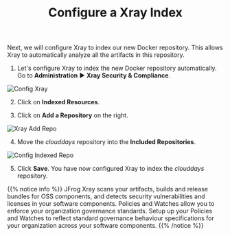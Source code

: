 ﻿---
title: "Configure a Xray Index"
chapter: false
weight: 434
pre: "<b>4.3.4 </b>"
---

Next, we will configure Xray to index our new Docker repository. This allows Xray to automatically analyze all the artifacts in this repository.

1. Let's configure Xray to index the new Docker repository automatically. Go to **Administration** ► **Xray Security & Compliance**.

![Config Xray](/images/config-xray.png)

2. Click on **Indexed Resources**.

3. Click on **Add a Repository** on the right.

![Xray Add Repo](/images/xray-add-repo.png)

4. Move the _clouddays_ repository into the **Included Repositories**.

![Config Indexed Repo](/images/config-indexed-repo.png)

5. Click **Save**. You have now configured Xray to index the _clouddays_ repository.


{{% notice info %}}
JFrog Xray scans your artifacts, builds and release bundles for OSS components, and detects security vulnerabilities and licenses in your software components. 
Policies and Watches allow you to enforce your organization governance standards. Setup up your Policies and Watches to reflect standard governance behaviour specifications for your organization across your software components.
{{% /notice %}}
